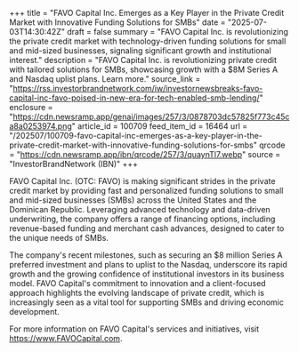 +++
title = "FAVO Capital Inc. Emerges as a Key Player in the Private Credit Market with Innovative Funding Solutions for SMBs"
date = "2025-07-03T14:30:42Z"
draft = false
summary = "FAVO Capital Inc. is revolutionizing the private credit market with technology-driven funding solutions for small and mid-sized businesses, signaling significant growth and institutional interest."
description = "FAVO Capital Inc. is revolutionizing private credit with tailored solutions for SMBs, showcasing growth with a $8M Series A and Nasdaq uplist plans. Learn more."
source_link = "https://rss.investorbrandnetwork.com/iw/investornewsbreaks-favo-capital-inc-favo-poised-in-new-era-for-tech-enabled-smb-lending/"
enclosure = "https://cdn.newsramp.app/genai/images/257/3/0878703dc57825f773c45ca8a0253974.png"
article_id = 100709
feed_item_id = 16464
url = "/202507/100709-favo-capital-inc-emerges-as-a-key-player-in-the-private-credit-market-with-innovative-funding-solutions-for-smbs"
qrcode = "https://cdn.newsramp.app/ibn/qrcode/257/3/quaynTl7.webp"
source = "InvestorBrandNetwork (IBN)"
+++

<p>FAVO Capital Inc. (OTC: FAVO) is making significant strides in the private credit market by providing fast and personalized funding solutions to small and mid-sized businesses (SMBs) across the United States and the Dominican Republic. Leveraging advanced technology and data-driven underwriting, the company offers a range of financing options, including revenue-based funding and merchant cash advances, designed to cater to the unique needs of SMBs.</p><p>The company's recent milestones, such as securing an $8 million Series A preferred investment and plans to uplist to the Nasdaq, underscore its rapid growth and the growing confidence of institutional investors in its business model. FAVO Capital's commitment to innovation and a client-focused approach highlights the evolving landscape of private credit, which is increasingly seen as a vital tool for supporting SMBs and driving economic development.</p><p>For more information on FAVO Capital's services and initiatives, visit <a href='https://www.FAVOCapital.com' rel='nofollow' target='_blank'>https://www.FAVOCapital.com</a>.</p>